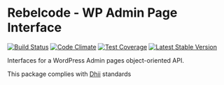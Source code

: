 # Rebelcode - WP Admin Page Interface

[![Build Status](https://travis-ci.org/rebelcode/wp-admin-page-interface.svg?branch=develop)](https://travis-ci.org/rebelcode/wp-admin-page-interface)
[![Code Climate](https://codeclimate.com/github/RebelCode/wp-admin-page-interface/badges/gpa.svg)](https://codeclimate.com/github/RebelCode/wp-admin-page-interface)
[![Test Coverage](https://codeclimate.com/github/RebelCode/wp-admin-page-interface/badges/coverage.svg)](https://codeclimate.com/github/RebelCode/wp-admin-page-interface/coverage)
[![Latest Stable Version](https://poser.pugx.org/rebelcode/wp-admin-page-interface/version)](https://packagist.org/packages/rebelcode/wp-admin-page-interface)

Interfaces for a WordPress Admin pages object-oriented API.

This package complies with [Dhii] standards

[Dhii]: https://github.com/Dhii/dhii
